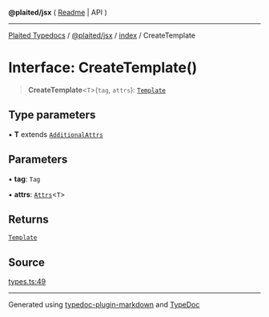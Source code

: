 **@plaited/jsx** ( [Readme](../../README.md) \| API )

***

[Plaited Typedocs](../../../../modules.md) / [@plaited/jsx](../../modules.md) / [index](../README.md) / CreateTemplate

# Interface: CreateTemplate()

> **CreateTemplate**\<`T`\>(`tag`, `attrs`): [`Template`](../type-aliases/Template.md)

## Type parameters

▪ **T** extends [`AdditionalAttrs`](AdditionalAttrs.md)

## Parameters

▪ **tag**: `Tag`

▪ **attrs**: [`Attrs`](../type-aliases/Attrs.md)\<`T`\>

## Returns

[`Template`](../type-aliases/Template.md)

## Source

[types.ts:49](https://github.com/plaited/plaited/blob/317e868/libs/jsx/src/types.ts#L49)

***

Generated using [typedoc-plugin-markdown](https://www.npmjs.com/package/typedoc-plugin-markdown) and [TypeDoc](https://typedoc.org/)
